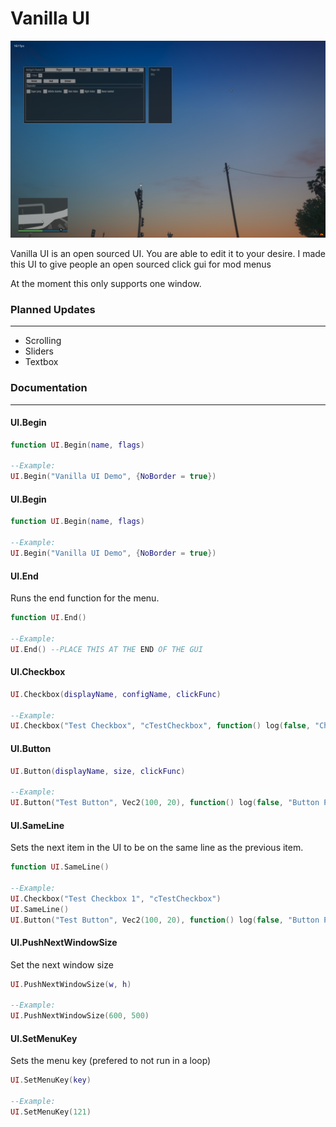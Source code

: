 # Vanilla UI

![image](preview.png)

Vanilla UI is an open sourced UI. You are able to edit it to your desire.
I made this UI to give people an open sourced click gui for mod menus

At the moment this only supports one window.

### Planned Updates
------------
- Scrolling
- Sliders
- Textbox

### Documentation
------------
#### UI.Begin
```lua
function UI.Begin(name, flags)

--Example:
UI.Begin("Vanilla UI Demo", {NoBorder = true})
```

#### UI.Begin
```lua
function UI.Begin(name, flags)

--Example:
UI.Begin("Vanilla UI Demo", {NoBorder = true})
```

#### UI.End
Runs the end function for the menu.
```lua
function UI.End()

--Example:
UI.End() --PLACE THIS AT THE END OF THE GUI
```

#### UI.Checkbox
```lua
UI.Checkbox(displayName, configName, clickFunc)

--Example:
UI.Checkbox("Test Checkbox", "cTestCheckbox", function() log(false, "Checkbox Toggled") end)
```

#### UI.Button
```lua
UI.Button(displayName, size, clickFunc)

--Example:
UI.Button("Test Button", Vec2(100, 20), function() log(false, "Button Pressed") end)
```

#### UI.SameLine
Sets the next item in the UI to be on the same line as the previous item.
```lua
function UI.SameLine()

--Example:
UI.Checkbox("Test Checkbox 1", "cTestCheckbox")
UI.SameLine()
UI.Button("Test Button", Vec2(100, 20), function() log(false, "Button Pressed") end)
```

#### UI.PushNextWindowSize
Set the next window size
```lua
UI.PushNextWindowSize(w, h)

--Example:
UI.PushNextWindowSize(600, 500)
```

#### UI.SetMenuKey
Sets the menu key (prefered to not run in a loop)
```lua
UI.SetMenuKey(key)

--Example:
UI.SetMenuKey(121)
```
